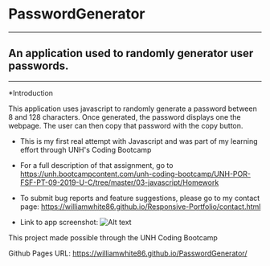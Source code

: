 # PasswordGenerator

***

## An application used to randomly generator user passwords.

***

*Introduction

This application uses javascript to randomly generate a password between 8 and 128 characters. Once generated, the password displays one the webpage. The user can then copy that password with the copy button.

 * This is my first real attempt with Javascript and was part of my learning effort through UNH's Coding Bootcamp

 * For a full description of that assignment, go to https://unh.bootcampcontent.com/unh-coding-bootcamp/UNH-POR-FSF-PT-09-2019-U-C/tree/master/03-javascript/Homework

 * To submit bug reports and feature suggestions, please go to my contact page: https://williamwhite86.github.io/Responsive-Portfolio/contact.html

* Link to app screenshot: ![Alt text](/assets/pwScreenshot.jpg?raw=true "PW Generator")

This project made possible through the UNH Coding Bootcamp

Github Pages URL: https://williamwhite86.github.io/PasswordGenerator/



